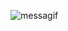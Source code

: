 ![messagif](https://user-images.githubusercontent.com/108590766/188496343-5ab0f5dd-b5a0-46e1-af04-0bf9d85807c6.gif)
